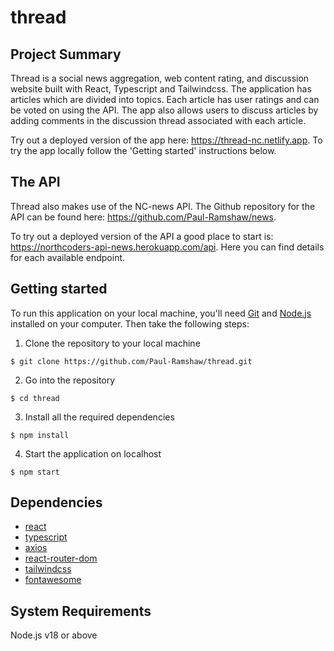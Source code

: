 # thread

## Project Summary

Thread is a social news aggregation, web content rating, and discussion website built with React, Typescript and Tailwindcss. The application has articles which are divided into topics. Each article has user ratings and can be voted on using the API. The app also allows users to discuss articles by adding comments in the discussion thread associated with each article.

Try out a deployed version of the app here: https://thread-nc.netlify.app. To try the app locally follow the 'Getting started' instructions below.

## The API

Thread also makes use of the NC-news API. The Github repository for the API can be found here: https://github.com/Paul-Ramshaw/news.

To try out a deployed version of the API a good place to start is: https://northcoders-api-news.herokuapp.com/api. Here you can find details for each available endpoint.

## Getting started

To run this application on your local machine, you'll need [Git](https://git-scm.com/) and [Node.js](https://nodejs.org/en/download/) installed on your computer. Then take the following steps:

1. Clone the repository to your local machine

```
$ git clone https://github.com/Paul-Ramshaw/thread.git
```

2. Go into the repository

```
$ cd thread
```

3. Install all the required dependencies

```
$ npm install
```

4. Start the application on localhost

```
$ npm start
```

## Dependencies

- [react](https://reactjs.org/)
- [typescript](https://www.typescriptlang.org/)
- [axios](https://github.com/axios/axios)
- [react-router-dom](https://v5.reactrouter.com/web/guides/quick-start)
- [tailwindcss](https://tailwindcss.com/)
- [fontawesome](https://fontawesome.com/)

## System Requirements

Node.js v18 or above<br>
